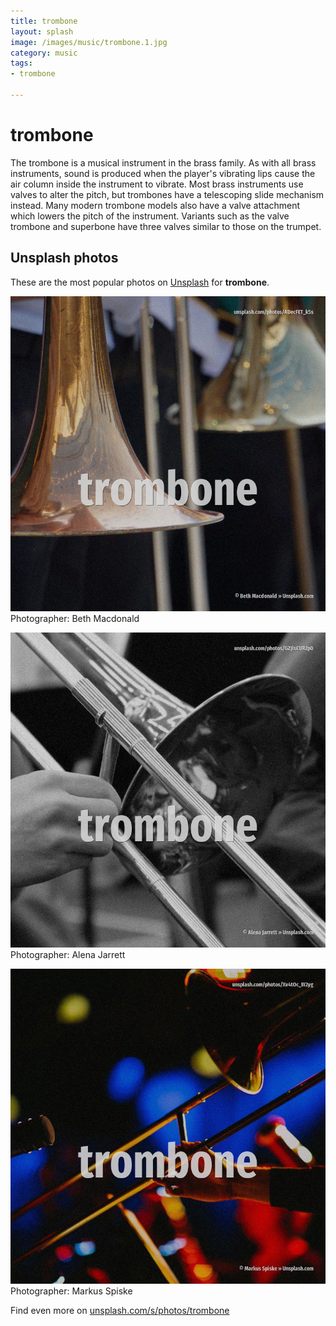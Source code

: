 ```yaml
---
title: trombone
layout: splash
image: /images/music/trombone.1.jpg
category: music
tags:
- trombone

---
```

# trombone

The trombone  is a musical instrument in the brass family.
As with all brass instruments, sound is produced when the player's vibrating lips  cause the air 
column inside the instrument to vibrate.
Most brass instruments use valves to alter the pitch, but trombones have a telescoping slide 
mechanism instead.
Many modern trombone models also have a valve attachment which lowers the pitch of the instrument.
Variants such as the valve trombone and superbone have three valves similar to those on the trumpet.

 
## Unsplash photos
These are the most popular photos on [Unsplash](https://unsplash.com) for **trombone**.
 
![trombone](/images/music/trombone.1.jpg)
Photographer:  Beth Macdonald
 
![trombone](/images/music/trombone.2.jpg)
Photographer:  Alena Jarrett
 
![trombone](/images/music/trombone.3.jpg)
Photographer:  Markus Spiske
 
Find even more on [unsplash.com/s/photos/trombone](https://unsplash.com/s/photos/trombone)
 
